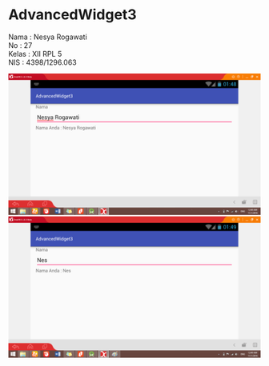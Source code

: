 # AdvancedWidget3
Nama : Nesya Rogawati
<br> No : 27
<br> Kelas : XII RPL 5
<br> NIS : 4398/1296.063

![AdvancedWidget3%20(1)](https://github.com/nesyar/AdvancedWidget3/blob/master/AdvancedWidget3%20(1).png)
![AdvancedWidget3%20(2)](https://github.com/nesyar/AdvancedWidget3/blob/master/AdvancedWidget3%20(2).png)

